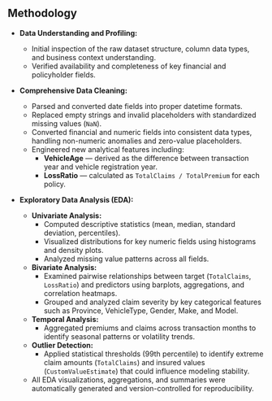 ## Methodology

- **Data Understanding and Profiling:**
    - Initial inspection of the raw dataset structure, column data types, and business context understanding.
    - Verified availability and completeness of key financial and policyholder fields.

- **Comprehensive Data Cleaning:**
    - Parsed and converted date fields into proper datetime formats.
    - Replaced empty strings and invalid placeholders with standardized missing values (`NaN`).
    - Converted financial and numeric fields into consistent data types, handling non-numeric anomalies and zero-value placeholders.
    - Engineered new analytical features including:
        - **VehicleAge** — derived as the difference between transaction year and vehicle registration year.
        - **LossRatio** — calculated as `TotalClaims / TotalPremium` for each policy.

- **Exploratory Data Analysis (EDA):**
    - **Univariate Analysis:**
        - Computed descriptive statistics (mean, median, standard deviation, percentiles).
        - Visualized distributions for key numeric fields using histograms and density plots.
        - Analyzed missing value patterns across all fields.
    - **Bivariate Analysis:**
        - Examined pairwise relationships between target (`TotalClaims`, `LossRatio`) and predictors using barplots, aggregations, and correlation heatmaps.
        - Grouped and analyzed claim severity by key categorical features such as Province, VehicleType, Gender, Make, and Model.
    - **Temporal Analysis:**
        - Aggregated premiums and claims across transaction months to identify seasonal patterns or volatility trends.
    - **Outlier Detection:**
        - Applied statistical thresholds (99th percentile) to identify extreme claim amounts (`TotalClaims`) and insured values (`CustomValueEstimate`) that could influence modeling stability.
    - All EDA visualizations, aggregations, and summaries were automatically generated and version-controlled for reproducibility.


